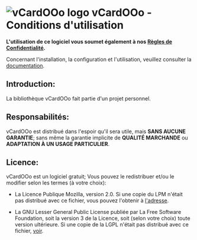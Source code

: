# ![vCardOOo logo](https://prrvchr.github.io/vCardOOo/img/vCardOOo.png) vCardOOo - Conditions d'utilisation

**L'utilisation de ce logiciel vous soumet également à nos [Règles de Confidentialité](https://prrvchr.github.io/vCardOOo/vCardOOo/registration/PrivacyPolicy_fr).**

Concernant l'installation, la configuration et l'utilisation, veuillez consulter la [documentation](https://prrvchr.github.io/vCardOOo/README_fr).

## Introduction:

La bibliothèque vCardOOo fait partie d'un projet personnel.

## Responsabilités:

vCardOOo est distribué dans l'espoir qu'il sera utile, mais **SANS AUCUNE GARANTIE**; sans même la garantie implicite de **QUALITÉ MARCHANDE** ou **ADAPTATION À UN USAGE PARTICULIER**.

## Licence:

vCardOOo est un logiciel gratuit; Vous pouvez le redistribuer et/ou le modifier selon les termes (à votre choix):

- La Licence Publique Mozilla, version 2.0. Si une copie du LPM n'était pas distribué avec ce fichier, vous pouvez l'obtenir à [l'adresse](http://mozilla.org/MPL/2.0/).

- La GNU Lesser General Public License publiée par La Free Software Foundation, soit la version 3 de la Licence, soit (selon votre choix) toute version ultérieure. Si une copie de la LGPL n'était pas distribué avec ce fichier, [voir](http://www.gnu.org/licenses/).

